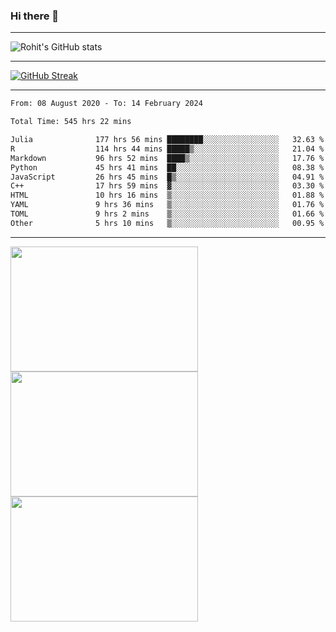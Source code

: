 ### Hi there 👋

<hr/>

![Rohit's GitHub stats](https://github-readme-stats.vercel.app/api?username=RohitRathore1&show_icons=true&theme=transparent)

<hr/>

[![GitHub Streak](http://github-readme-streak-stats.herokuapp.com?user=RohitRathore1&theme=dark&mode=weekly)](https://git.io/streak-stats)

<hr/>

<!--START_SECTION:waka-->

```txt
From: 08 August 2020 - To: 14 February 2024

Total Time: 545 hrs 22 mins

Julia              177 hrs 56 mins ████████░░░░░░░░░░░░░░░░░   32.63 %
R                  114 hrs 44 mins █████▒░░░░░░░░░░░░░░░░░░░   21.04 %
Markdown           96 hrs 52 mins  ████▒░░░░░░░░░░░░░░░░░░░░   17.76 %
Python             45 hrs 41 mins  ██░░░░░░░░░░░░░░░░░░░░░░░   08.38 %
JavaScript         26 hrs 45 mins  █▒░░░░░░░░░░░░░░░░░░░░░░░   04.91 %
C++                17 hrs 59 mins  ▓░░░░░░░░░░░░░░░░░░░░░░░░   03.30 %
HTML               10 hrs 16 mins  ▒░░░░░░░░░░░░░░░░░░░░░░░░   01.88 %
YAML               9 hrs 36 mins   ▒░░░░░░░░░░░░░░░░░░░░░░░░   01.76 %
TOML               9 hrs 2 mins    ▒░░░░░░░░░░░░░░░░░░░░░░░░   01.66 %
Other              5 hrs 10 mins   ▒░░░░░░░░░░░░░░░░░░░░░░░░   00.95 %
```

<!--END_SECTION:waka-->

<hr/>

<p>
  <img src="https://wakatime.com/share/@TeAmp0is0N/0205e68a-e5ed-48bf-b870-3c94c1fa77d3.svg" width="300" height="200">
  <img src="https://wakatime.com/share/@TeAmp0is0N/3935ee43-08a3-493e-8b95-60c1f9204b15.svg" width="300" height="200">
  <img src="https://wakatime.com/share/@TeAmp0is0N/8717aacc-7340-44e0-abb1-987dc9823fcd.svg" width="300" height="200">
</p>




